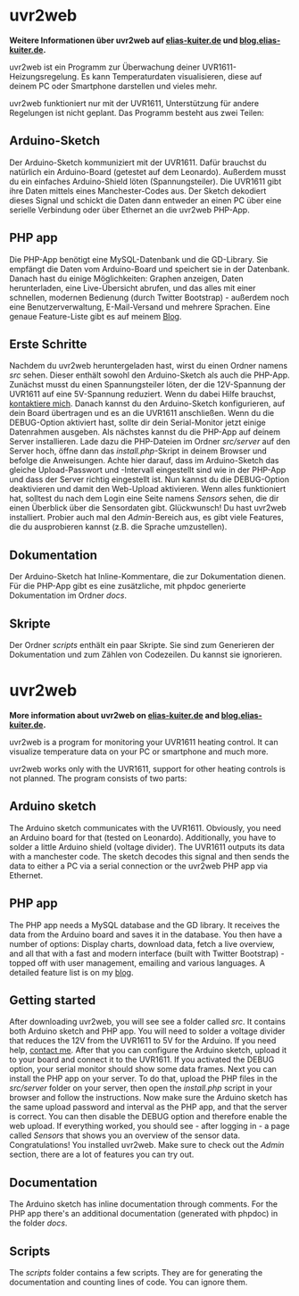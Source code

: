 uvr2web
=======
**Weitere Informationen über uvr2web auf [elias-kuiter.de](http://elias-kuiter.de) und [blog.elias-kuiter.de](http://blog.elias-kuiter.de).**

uvr2web ist ein Programm zur Überwachung deiner UVR1611-Heizungsregelung.
Es kann Temperaturdaten visualisieren, diese auf deinem PC oder Smartphone darstellen und vieles mehr.

uvr2web funktioniert nur mit der UVR1611, Unterstützung für andere Regelungen ist nicht geplant.
Das Programm besteht aus zwei Teilen:

Arduino-Sketch
--------------
Der Arduino-Sketch kommuniziert mit der UVR1611. Dafür brauchst du natürlich ein Arduino-Board (getestet auf dem Leonardo).
Außerdem musst du ein einfaches Arduino-Shield löten (Spannungsteiler).
Die UVR1611 gibt ihre Daten mittels eines Manchester-Codes aus. Der Sketch dekodiert dieses Signal und schickt die Daten dann entweder an einen PC über eine serielle Verbindung oder über Ethernet an die uvr2web PHP-App.

PHP app
-------
Die PHP-App benötigt eine MySQL-Datenbank und die GD-Library. Sie empfängt die Daten vom Arduino-Board und speichert sie in der Datenbank. Danach hast du einige Möglichkeiten: Graphen anzeigen, Daten herunterladen, eine Live-Übersicht abrufen, und das alles mit einer schnellen, modernen Bedienung (durch Twitter Bootstrap) - außerdem noch eine Benutzerverwaltung, E-Mail-Versand und mehrere Sprachen. Eine genaue Feature-Liste gibt es auf meinem [Blog](http://blog.elias-kuiter.de).

Erste Schritte
--------------
Nachdem du uvr2web heruntergeladen hast, wirst du einen Ordner namens *src* sehen. Dieser enthält sowohl den Arduino-Sketch als auch die PHP-App.
Zunächst musst du einen Spannungsteiler löten, der die 12V-Spannung der UVR1611 auf eine 5V-Spannung reduziert. Wenn du dabei Hilfe brauchst, [kontaktiere mich](mailto:info@elias-kuiter.de).
Danach kannst du den Arduino-Sketch konfigurieren, auf dein Board übertragen und es an die UVR1611 anschließen. Wenn du die DEBUG-Option aktiviert hast, sollte dir dein Serial-Monitor jetzt einige Datenrahmen ausgeben.
Als nächstes kannst du die PHP-App auf deinem Server installieren. Lade dazu die PHP-Dateien im Ordner *src/server* auf den Server hoch, öffne dann das *install.php*-Skript in deinem Browser und befolge die Anweisungen.
Achte hier darauf, dass im Arduino-Sketch das gleiche Upload-Passwort und -Intervall eingestellt sind wie in der PHP-App und dass der Server richtig eingestellt ist. Nun kannst du die DEBUG-Option deaktivieren und damit den Web-Upload aktivieren.
Wenn alles funktioniert hat, solltest du nach dem Login eine Seite namens *Sensors* sehen, die dir einen Überblick über die Sensordaten gibt.
Glückwunsch! Du hast uvr2web installiert. Probier auch mal den *Admin*-Bereich aus, es gibt viele Features, die du ausprobieren kannst (z.B. die Sprache umzustellen).

Dokumentation
-------------
Der Arduino-Sketch hat Inline-Kommentare, die zur Dokumentation dienen. Für die PHP-App gibt es eine zusätzliche, mit phpdoc generierte Dokumentation im Ordner *docs*.

Skripte
-------
Der Ordner *scripts* enthält ein paar Skripte. Sie sind zum Generieren der Dokumentation und zum Zählen von Codezeilen. Du kannst sie ignorieren.

uvr2web
=======
**More information about uvr2web on [elias-kuiter.de](http://elias-kuiter.de) and [blog.elias-kuiter.de](http://blog.elias-kuiter.de).**

uvr2web is a program for monitoring your UVR1611 heating control.
It can visualize temperature data on your PC or smartphone and much more.

uvr2web works only with the UVR1611, support for other heating controls is not planned.
The program consists of two parts:

Arduino sketch
--------------
The Arduino sketch communicates with the UVR1611. Obviously, you need an Arduino board for that (tested on Leonardo).
Additionally, you have to solder a little Arduino shield (voltage divider).
The UVR1611 outputs its data with a manchester code. The sketch decodes this signal and then sends the data to either a PC via a serial connection or the uvr2web PHP app via Ethernet.

PHP app
-------
The PHP app needs a MySQL database and the GD library. It receives the data from the Arduino board and saves it in the database. You then have a number of options: Display charts, download data, fetch a live overview, and all that with a fast and modern interface (built with Twitter Bootstrap) - topped off with user management, emailing and various languages. A detailed feature list is on my [blog](http://blog.elias-kuiter.de).

Getting started
---------------
After downloading uvr2web, you will see see a folder called *src*. It contains both Arduino sketch and PHP app.
You will need to solder a voltage divider that reduces the 12V from the UVR1611 to 5V for the Arduino. If you need help, [contact me](mailto:info@elias-kuiter.de).
After that you can configure the Arduino sketch, upload it to your board and connect it to the UVR1611. If you activated the DEBUG option, your serial monitor should show some data frames.
Next you can install the PHP app on your server. To do that, upload the PHP files in the *src/server* folder on your server, then open the *install.php* script in your browser and follow the instructions.
Now make sure the Arduino sketch has the same upload password and interval as the PHP app, and that the server is correct. You can then disable the DEBUG option and therefore enable the web upload.
If everything worked, you should see - after logging in - a page called *Sensors* that shows you an overview of the sensor data.
Congratulations! You installed uvr2web. Make sure to check out the *Admin* section, there are a lot of features you can try out.

Documentation
-------------
The Arduino sketch has inline documentation through comments. For the PHP app there's an additional documentation (generated with phpdoc) in the folder *docs*.

Scripts
-------
The *scripts* folder contains a few scripts. They are for generating the documentation and counting lines of code. You can ignore them.